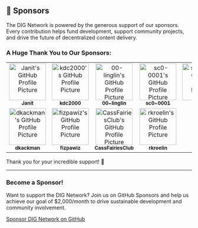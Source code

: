 ## 🎉 Sponsors

The DIG Network is powered by the generous support of our sponsors. Every contribution helps fund development, support community projects, and drive the future of decentralized content delivery. 

### A Huge Thank You to Our Sponsors:

<table>
  <tr>
    <td align="center">
      <a href="https://github.com/janit">
        <img src="https://avatars.githubusercontent.com/janit" width="100" alt="Janit's GitHub Profile Picture"/>
        <br/>
        <sub><b>Janit</b></sub>
      </a>
    </td>
    <td align="center">
      <a href="https://github.com/kdc2000">
        <img src="https://avatars.githubusercontent.com/kdc2000" width="100" alt="kdc2000's GitHub Profile Picture"/>
        <br/>
        <sub><b>kdc2000</b></sub>
      </a>
    </td>
    <td align="center">
      <a href="https://github.com/00-linglin">
        <img src="https://avatars.githubusercontent.com/00-linglin" width="100" alt="00-linglin's GitHub Profile Picture"/>
        <br/>
        <sub><b>00-linglin</b></sub>
      </a>
    </td>
    <td align="center">
      <a href="https://github.com/sc0-0001">
        <img src="https://avatars.githubusercontent.com/sc0-0001" width="100" alt="sc0-0001's GitHub Profile Picture"/>
        <br/>
        <sub><b>sc0-0001</b></sub>
      </a>
    </td>
       <td align="center">
      <a href="https://github.com/steppsr">
        <img src="https://avatars.githubusercontent.com/steppsr" width="100" alt="steppsr's GitHub Profile Picture"/>
        <br/>
        <sub><b>steppsr</b></sub>
      </a>
    </td>
     <td align="center">
      <a href="https://github.com/thesemaphoreslim">
        <img src="https://avatars.githubusercontent.com/thesemaphoreslim" width="100" alt="thesemaphoreslim's GitHub Profile Picture"/>
        <br/>
        <sub><b>thesemaphoreslim</b></sub>
      </a>
    </td>
    <td align="center">
      <a href="https://github.com/tgorm-xch">
        <img src="https://avatars.githubusercontent.com/tgorm-xch" width="100" alt="tgorm-xch's GitHub Profile Picture"/>
        <br/>
        <sub><b>tgorm-xch</b></sub>
      </a>
    </td>
  </tr>
<tr>
  <td align="center">
      <a href="https://github.com/dkackman">
        <img src="https://avatars.githubusercontent.com/dkackman" width="100" alt="dkackman's GitHub Profile Picture"/>
        <br/>
        <sub><b>dkackman</b></sub>
      </a>
    </td>
  <td align="center">
      <a href="https://github.com/fizpawiz">
        <img src="https://avatars.githubusercontent.com/fizpawiz" width="100" alt="fizpawiz's GitHub Profile Picture"/>
        <br/>
        <sub><b>fizpawiz</b></sub>
      </a>
    </td>
   <td align="center">
      <a href="https://github.com/CassFairiesClub">
        <img src="https://avatars.githubusercontent.com/CassFairiesClub" width="100" alt="CassFairiesClub's GitHub Profile Picture"/>
        <br/>
        <sub><b>CassFairiesClub</b></sub>
      </a>
    </td>
   <td align="center">
      <a href="https://github.com/rkroelin">
        <img src="https://avatars.githubusercontent.com/rkroelin" width="100" alt="rkroelin's GitHub Profile Picture"/>
        <br/>
        <sub><b>rkroelin</b></sub>
      </a>
    </td>
</tr>
</table>

Thank you for your incredible support! 🙌

---

### Become a Sponsor!

Want to support the DIG Network? Join us on GitHub Sponsors and help us achieve our goal of $2,000/month to drive sustainable development and community involvement.

[Sponsor DIG Network on GitHub](https://github.com/sponsors/DIG-Network)
